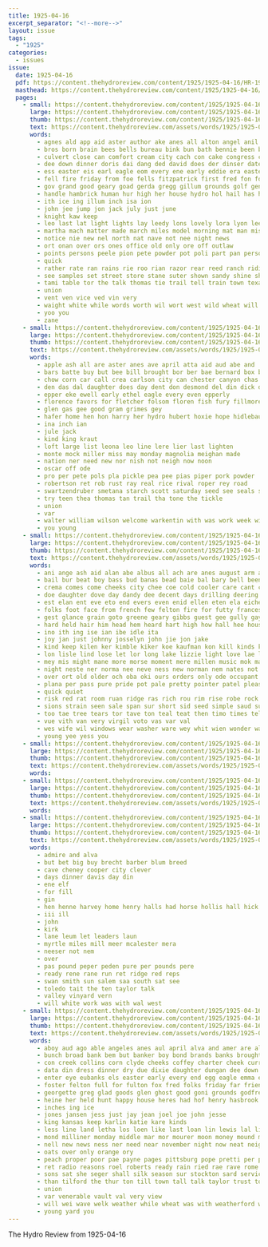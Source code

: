 ```yaml
---
title: 1925-04-16
excerpt_separator: "<!--more-->"
layout: issue
tags:
  - "1925"
categories:
  - issues
issue:
  date: 1925-04-16
  pdf: https://content.thehydroreview.com/content/1925/1925-04-16/HR-1925-04-16.pdf
  masthead: https://content.thehydroreview.com/content/1925/1925-04-16/masthead/HR-1925-04-16.jpg
  pages:
    - small: https://content.thehydroreview.com/content/1925/1925-04-16/small/HR-1925-04-16-01.jpg
      large: https://content.thehydroreview.com/content/1925/1925-04-16/large/HR-1925-04-16-01.jpg
      thumb: https://content.thehydroreview.com/content/1925/1925-04-16/thumbnails/HR-1925-04-16-01.jpg
      text: https://content.thehydroreview.com/assets/words/1925/1925-04-16/HR-1925-04-16-01.txt
      words:
        - agnes ald app aid aster author ake anes all alton angel anil april are ari alves and ally
        - bros born brain bees bells bureau bink bun bath bennie been bunch bet but beau bradley better back bill bush best blue begun bassler broad big ber boo baptist book bal boy busch buy bur bea
        - culvert close can comfort cream city cach con cake congress craig cost cham cupid claud call coffee cousin chas curly crest clown company che car church come county card cunningham chick colorado collar canyon chief cee class crews course comes carry
        - dee down dinner doris dai dang ded david does der dinser date daughter day days din daly dressing drinks
        - ess easter eis earl eagle eom every ene early eddie era eastern
        - fell fire friday from foe fells fitzpatrick first fred fon foreman fellows far fran fies frenk funny for full fine fest fall franklin free fury
        - gov grand good geary goad gerda gregg gillum grounds golf gene gare given game generous gave golden gall grays gent govern going gray ground guthrie
        - handle hambrick human hur high her house hydro hol hail has hoon hon home heart half hose had hare how hing hatfield higa homa held hut head hoch hand hunt hesser howard hink
        - ith ice ing illum inch isa ion
        - john jee jump jon jack july just june
        - knight kaw keep
        - leo last lat light lights lay leedy lons lovely lora lyon lee live laughing len luther large less ler line lad lillian little lar
        - martha mach matter made march miles model morning mat man mis must monroe monday much milton maple mae members more mond many mers men mary matters mile may mcanally
        - notice nie new nel north nat nave not nee night news
        - ort onan over ors ones office old only ore off outlaw
        - points persons peele pion pete powder pot poli part pan person prive papi place pour pink pense palmer power pay paris push persona pou powders port princess paul prince prosper pap public pen people president patton patron
        - quick
        - rather rate ran rains rie roo rian razor rear reed ranch riding race rates rea reo rain
        - see samples set street store stane suter shown sandy shine shall starring speck show soap schreck soe simpson sie shows sally special school speak sunday saturday ship stroke south sharp san spear such short surprise station stay state slim she sora sch storm suit slick star stock son service salad smiles sue ser
        - tami table tor the talk thomas tie trail tell train town texas tise turn thu terrible tim thee trey tye ted times track ten them ties than toe tom team tone
        - union
        - vent ven vice ved vin very
        - waight white while words worth wil wort west wild wheat will weed winners with water weeks won waldorf well wert wal wind write worthy winner warden william was wilson want wish worley week
        - yoo you
        - zane
    - small: https://content.thehydroreview.com/content/1925/1925-04-16/small/HR-1925-04-16-02.jpg
      large: https://content.thehydroreview.com/content/1925/1925-04-16/large/HR-1925-04-16-02.jpg
      thumb: https://content.thehydroreview.com/content/1925/1925-04-16/thumbnails/HR-1925-04-16-02.jpg
      text: https://content.thehydroreview.com/assets/words/1925/1925-04-16/HR-1925-04-16-02.txt
      words:
        - apple ash all are aster anes ave april atta aid aud abe and
        - bars batte buy but bee bill brought bor ber bae bernard box better beans bryar best bas
        - chow corn car call crea carlson city can chester canyon chas comet cedar cooks come corres cal choo cook clay
        - den das dal daughter does day dent don desmond del din dick dooley
        - epper eke ewell early ethel eagle every even epperly
        - florence favors for fletcher folsom floren fish fury fillmore filling farm franks fry from
        - glen gas gee good gram grimes gey
        - hafer home hen hon harry her hydro hubert hoxie hope hidlebaugh harpin hopewell hugh herndon heres hor herbert
        - ina inch ian
        - jule jack
        - kind king kraut
        - loft large list leona leo line lere lier last lighten
        - monte mock miller miss may monday magnolia meighan made
        - nation ner need new nor nish not neigh now noon
        - oscar off ode
        - pro per pete pols pla pickle pea pee pias piper pork powder
        - robertson ret rob rust ray real rice rival roper rey road
        - swartzendruber smetana starch scott saturday seed see seals stay size snow starring station sun small samples son straw school start stand sunday spain short sack
        - try teen thea thomas tan trail tha tone the tickle
        - union
        - var
        - walter william wilson welcome warkentin with was work week wife will worn wei
        - you young
    - small: https://content.thehydroreview.com/content/1925/1925-04-16/small/HR-1925-04-16-03.jpg
      large: https://content.thehydroreview.com/content/1925/1925-04-16/large/HR-1925-04-16-03.jpg
      thumb: https://content.thehydroreview.com/content/1925/1925-04-16/thumbnails/HR-1925-04-16-03.jpg
      text: https://content.thehydroreview.com/assets/words/1925/1925-04-16/HR-1925-04-16-03.txt
      words:
        - ani ange ash aid alan abe albus all ach are anes august arm anger ane ata allie ada ana acre ald apple assing aube and allen aloe audie aud ave
        - bail bur beat boy bass bud banas bead baie bal bary bell been books baby big band bond began bae bir boek buy bis bridge barry beare bard buck bunch ber bent business bale bank bot bright but bie brake bitter bulk both bandy best barber ball blouse
        - crema comes come cheeks city chee coe cold cooler care cant caan came child cundy cone chance custer corp cat creek close che cad center chas casas can clinton cape caddo county caine court china craps cap
        - doe daughter dove day dandy dee decent days drilling deering der duly dae dau donald daly dad drinks dare down don duck doubt done dark duy dost
        - est elan ent eve eto end evers even enid ellen eten ela eichelberger ellens every easter
        - folks foot face from french few felton fire for futty frances fier fae friends force fun felt frank faint fer found fine farm fresh first free ford fing frail
        - gest glance grain goto greene geary gibbs guest gee gully gay gone grass good gamma gress given gold genta
        - hard held hair him head hem heard hart high how hall hee house her hes hold hero had hern hey heger hor hani howe hills hutch herndon hatfield home hand hud holter hardware hydro herbert hot hance heart
        - ino ith ing ise ian ibe idle ita
        - joy jan just johnny josselyn john jie jon jake
        - kind keep kilen ker kimble kiker koe kaufman kon kill kinds kauf know
        - lon lisle lind lose let lor long lake lizzie light love lae ley laws last lilien look lilian loose lion law lux lot little left lee lea live like lal lies lovely lillian laun lier
        - mey mis might mane more morse moment mere millen music mok mate med much mat moi morey man most minn miss mention made mar miles matte may mio meal
        - night neste ner norma nee neve ness new norman nem nates not now nix nin never
        - over ort old older och oba oki ours orders only ode occupant oaks october oda ough oye
        - plana per pass pure pride pot pale pretty pointer patel pleasure peace phi park pati place private postal plate power public pen pall pon pee
        - quick quiet
        - risk red rat room ruan ridge ras rich rou rim rise robe rock roy res rag read rad rames ran rome ready
        - sions strain seen sale span sur short sid seed simple saud surpris sliver summer sweet stutzman set sudan setting say san smiling sea step sia soul state sus street shiner single spell school shawn stolen sad sane sie sykes silver sahm stairs schreck sunday sopa seem said she straight see son side sen scranton som saget save spivey sister settle seat sali sell seal sunda
        - too tae tree tears tor tave ton teal teat then timo times tell tin tack table ten top taken toe threat tie thut take tay thompson tickle tat turn tad tar tea tur tone tovey tine than the tees tommy them tee tall toa tuke tome tennis thy thi toten thie
        - vue vith van very virgil voto vas var val
        - wes wife wil windows wear washer ware wey whit wien wonder wayne well weekly with was war wine wind wit wilkes while world work white words will way went why weatherford word
        - young yee yess you
    - small: https://content.thehydroreview.com/content/1925/1925-04-16/small/HR-1925-04-16-04.jpg
      large: https://content.thehydroreview.com/content/1925/1925-04-16/large/HR-1925-04-16-04.jpg
      thumb: https://content.thehydroreview.com/content/1925/1925-04-16/thumbnails/HR-1925-04-16-04.jpg
      text: https://content.thehydroreview.com/assets/words/1925/1925-04-16/HR-1925-04-16-04.txt
      words:
    - small: https://content.thehydroreview.com/content/1925/1925-04-16/small/HR-1925-04-16-05.jpg
      large: https://content.thehydroreview.com/content/1925/1925-04-16/large/HR-1925-04-16-05.jpg
      thumb: https://content.thehydroreview.com/content/1925/1925-04-16/thumbnails/HR-1925-04-16-05.jpg
      text: https://content.thehydroreview.com/assets/words/1925/1925-04-16/HR-1925-04-16-05.txt
      words:
    - small: https://content.thehydroreview.com/content/1925/1925-04-16/small/HR-1925-04-16-06.jpg
      large: https://content.thehydroreview.com/content/1925/1925-04-16/large/HR-1925-04-16-06.jpg
      thumb: https://content.thehydroreview.com/content/1925/1925-04-16/thumbnails/HR-1925-04-16-06.jpg
      text: https://content.thehydroreview.com/assets/words/1925/1925-04-16/HR-1925-04-16-06.txt
      words:
        - admire and alva
        - but bet big buy brecht barber blum breed
        - cave cheney cooper city clever
        - days dinner davis day din
        - ene elf
        - for fill
        - gin
        - hen henne harvey home henry halls had horse hollis hall hick
        - iii ill
        - john
        - kirk
        - lane leum let leaders laun
        - myrtle miles mill meer mcalester mera
        - neeser not nem
        - over
        - pas pound peper peden pure per pounds pere
        - ready rene rane run ret ridge red reps
        - swan smith sun salem saa south sat see
        - toledo tait the ten taylor talk
        - valley vinyard vern
        - will white work was with wal west
    - small: https://content.thehydroreview.com/content/1925/1925-04-16/small/HR-1925-04-16-07.jpg
      large: https://content.thehydroreview.com/content/1925/1925-04-16/large/HR-1925-04-16-07.jpg
      thumb: https://content.thehydroreview.com/content/1925/1925-04-16/thumbnails/HR-1925-04-16-07.jpg
      text: https://content.thehydroreview.com/assets/words/1925/1925-04-16/HR-1925-04-16-07.txt
      words:
        - aboy aud ago able angeles anes aul april alva and amer are aly ames arthur all alvis
        - bunch broad bank bem but banker boy bond brands banks brought brother best born bill beau bills blue bethel bee bine bryant baie bro bas bonds border bartgis
        - con creek collins corn clyde cheeks coffey charter cheek current colony clinton county cass cali cen crank chico chas case cream come cris car city coope clarence
        - data din dress dinner dry due dixie daughter dungan dee down days dune day demand deo denby during
        - enter eye eubanks els easter early every end egg eagle emma ella enid ean
        - foster felton full for fulton fox fred folks friday far friends free fam foot field flowers farm foreman few frank fast first fair from
        - georgette greg glad goods glen ghost good goni grounds godfrey georgia gilmore gard grass gallop gave getting games george gilchrist
        - heine her held hunt happy house heres had hof henry hasbrook home helen hane hunting heno how high has hafer henson hydro hine
        - inches ing ice
        - jones jansen jess just jay jean joel joe john jesse
        - king kansas keep karlin katie kare kinds
        - less line land letha los loen like last loan lin lewis lal lines lovely ler later lawrence little light luck living lacy
        - mond milliner monday middle mar mor mourer moon money mound many myrtle mills mary martha man march more miles morning montgomery miss
        - nell new news ness ner need near november night now neat neighbors
        - oats over only orange ory
        - peach proper poor pae payne pages pittsburg pope pretti per plenty parmer president pepe public peers page pent
        - ret radio reasons roel roberts ready rain ried rae rave rome real raymond ram roy ruhl royal rock robert
        - sons sat she seger shall silk season sur stockton sard service stick silks stock stolen still sun see start szal seems schmidt school saturday spring seven state steele stay subject summer sickles sash states sick stout sister store seen special six sunday shawnee
        - than tilford the thur ton till town tall talk taylor trust townsend thomason thele then thad trial thomas
        - union
        - var venerable vault val very view
        - will wei wave welk weather while wheat was with weatherford ways wand wind west wash weathers windfield weeks went winter wife wear week wilson wie william well wil williams
        - young yard you
---
```


The Hydro Review from 1925-04-16

<!--more-->

